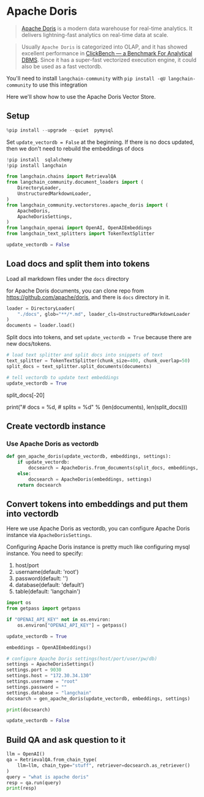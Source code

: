 # Apache Doris

>[Apache Doris](https://doris.apache.org/) is a modern data warehouse for real-time analytics.
It delivers lightning-fast analytics on real-time data at scale.

>Usually `Apache Doris` is categorized into OLAP, and it has showed excellent performance in [ClickBench — a Benchmark For Analytical DBMS](https://benchmark.clickhouse.com/). Since it has a super-fast vectorized execution engine, it could also be used as a fast vectordb.

You'll need to install `langchain-community` with `pip install -qU langchain-community` to use this integration

Here we'll show how to use the Apache Doris Vector Store.

## Setup


```python
%pip install --upgrade --quiet  pymysql
```

Set `update_vectordb = False` at the beginning. If there is no docs updated, then we don't need to rebuild the embeddings of docs


```python
!pip install  sqlalchemy
!pip install langchain
```


```python
from langchain.chains import RetrievalQA
from langchain_community.document_loaders import (
    DirectoryLoader,
    UnstructuredMarkdownLoader,
)
from langchain_community.vectorstores.apache_doris import (
    ApacheDoris,
    ApacheDorisSettings,
)
from langchain_openai import OpenAI, OpenAIEmbeddings
from langchain_text_splitters import TokenTextSplitter

update_vectordb = False
```

## Load docs and split them into tokens

Load all markdown files under the `docs` directory

for Apache Doris documents, you can clone repo from https://github.com/apache/doris, and there is `docs` directory in it.


```python
loader = DirectoryLoader(
    "./docs", glob="**/*.md", loader_cls=UnstructuredMarkdownLoader
)
documents = loader.load()
```

Split docs into tokens, and set `update_vectordb = True` because there are new docs/tokens.


```python
# load text splitter and split docs into snippets of text
text_splitter = TokenTextSplitter(chunk_size=400, chunk_overlap=50)
split_docs = text_splitter.split_documents(documents)

# tell vectordb to update text embeddings
update_vectordb = True
```

split_docs[-20]

print("# docs  = %d, # splits = %d" % (len(documents), len(split_docs)))

## Create vectordb instance

### Use Apache Doris as vectordb


```python
def gen_apache_doris(update_vectordb, embeddings, settings):
    if update_vectordb:
        docsearch = ApacheDoris.from_documents(split_docs, embeddings, config=settings)
    else:
        docsearch = ApacheDoris(embeddings, settings)
    return docsearch
```

## Convert tokens into embeddings and put them into vectordb

Here we use Apache Doris as vectordb, you can configure Apache Doris instance via `ApacheDorisSettings`.

Configuring Apache Doris instance is pretty much like configuring mysql instance. You need to specify:
1. host/port
2. username(default: 'root')
3. password(default: '')
4. database(default: 'default')
5. table(default: 'langchain')


```python
import os
from getpass import getpass

if "OPENAI_API_KEY" not in os.environ:
    os.environ["OPENAI_API_KEY"] = getpass()
```


```python
update_vectordb = True

embeddings = OpenAIEmbeddings()

# configure Apache Doris settings(host/port/user/pw/db)
settings = ApacheDorisSettings()
settings.port = 9030
settings.host = "172.30.34.130"
settings.username = "root"
settings.password = ""
settings.database = "langchain"
docsearch = gen_apache_doris(update_vectordb, embeddings, settings)

print(docsearch)

update_vectordb = False
```

## Build QA and ask question to it


```python
llm = OpenAI()
qa = RetrievalQA.from_chain_type(
    llm=llm, chain_type="stuff", retriever=docsearch.as_retriever()
)
query = "what is apache doris"
resp = qa.run(query)
print(resp)
```
